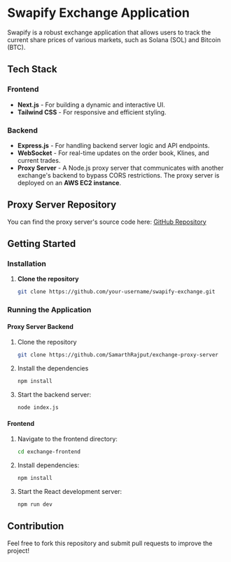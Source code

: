# Swapify Exchange Application

Swapify is a robust exchange application that allows users to track the current share prices of various markets, such as Solana (SOL) and Bitcoin (BTC).

## Tech Stack

### Frontend

- **Next.js** - For building a dynamic and interactive UI.
- **Tailwind CSS** - For responsive and efficient styling.

### Backend

- **Express.js** - For handling backend server logic and API endpoints.
- **WebSocket** - For real-time updates on the order book, Klines, and current trades.
- **Proxy Server** - A Node.js proxy server that communicates with another exchange's backend to bypass CORS restrictions. The proxy server is deployed on an **AWS EC2 instance**.

## Proxy Server Repository

You can find the proxy server's source code here:
[GitHub Repository](https://github.com/SamarthRajput/exchange-proxy-server)

## Getting Started

### Installation

1. **Clone the repository**
   ```sh
   git clone https://github.com/your-username/swapify-exchange.git
   ```

### Running the Application

#### Proxy Server Backend

1. Clone the repository
   ```sh
   git clone https://github.com/SamarthRajput/exchange-proxy-server
   ```
2. Install the dependencies
   ```sh
   npm install
   ```
3. Start the backend server:
   ```sh
   node index.js
   ```

#### Frontend

1. Navigate to the frontend directory:
   ```sh
   cd exchange-frontend
   ```
2. Install dependencies:
   ```sh
   npm install
   ```
3. Start the React development server:
   ```sh
   npm run dev
   ```

## Contribution

Feel free to fork this repository and submit pull requests to improve the project!

